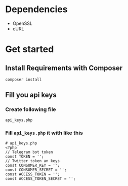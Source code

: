 # Dependencies

* OpenSSL  
* cURL  

# Get started
## Install Requirements with Composer
    composer install
## Fill you api keys
### Create following file
    api_keys.php
### Fill `api_keys.php` it with like this
    # api_keys.php
    <?php
    // Telegram bot token
    const TOKEN = '';
    // Twitter token an keys
    const CONSUMER_KEY = '';
    const CONSUMER_SECRET = '';
    const ACCESS_TOKEN = '';
    const ACCESS_TOKEN_SECRET = '';
        